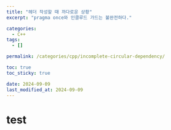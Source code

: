```yaml
---
title: "헤더 작성할 때 까다로운 상황"
excerpt: "pragma once와 인클루드 가드는 불완전하다."

categories:
  - C++
tags:
  - []

permalink: /categories/cpp/incomplete-circular-dependency/

toc: true
toc_sticky: true

date: 2024-09-09
last_modified_at: 2024-09-09
---
```


# test